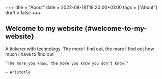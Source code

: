 +++
title = "About"
date = 2022-08-18T18:20:00+01:00
tags = ["About"]
draft = false
+++

## Welcome to my website {#welcome-to-my-website}

A tinkerer with technology. The more I find out, the more I find out how much I have to find out

```nil
“The more you know, the more you know you don't know.”

― Aristotle
```